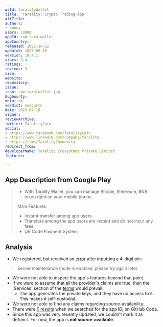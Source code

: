 ```yaml
---
wsId: taralityWallet
title: 'Tarality: Crypto Trading App'
altTitle: 
authors:
- danny
users: 10000
appId: com.taralwallet
appCountry: 
released: 2021-10-22
updated: 2023-09-10
version: 10.4.1
stars: 3.4
ratings: 
reviews: 3
size: 
website: 
repository: 
issue: 
icon: com.taralwallet.jpg
bugbounty: 
meta: ok
verdict: nosource
date: 2023-07-18
signer: 
reviewArchive: 
twitter: TaralityCoin
social:
- https://www.facebook.com/TaralityCoin
- https://www.linkedin.com/company/tarality
- https://t.me/TaralityCommunity
redirect_from: 
developerName: Tarality Ecosystems Private Limited
features: 

---
```


## App Description from Google Play

> - With Tarality Wallet, you can manage Bitcoin, Ethereum, BNB token right on your mobile phone.
>
> Main Features
>
> - Instant transfer among app users.
> - Transfers among the app users are instant and do not incur any fees.
> - QR Code Payment System

## Analysis

- We registered, but received an [error](https://twitter.com/BitcoinWalletz/status/1681128714866753536) after inputting a 4-digit pin:

> Server maintenance mode is enabled, please try again later.

- We were not able to inspect the app's features beyond that point. 
- If we were to assume that all the provider's claims are true, then the 'Services' section of the [terms](https://tarality.online/terms-and-conditions/) would prevail:
    - The app generates the private keys, and they have no access to it. This makes it self-custodial.
- We were not able to find any claims regarding source-availability. 
- There were [0 results](https://github.com/search?q=com.taralwallet&type=code) when we searched for the app ID, on GitHub Code.
- Since this app was very recently updated, we couldn't mark it as defunct. For now, the app is **not source-available.**

